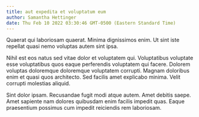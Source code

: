 ```yaml
---
title: aut expedita et voluptatum eum
author: Samantha Hettinger
date: Thu Feb 10 2022 03:30:46 GMT-0500 (Eastern Standard Time)
---
```

Quaerat qui laboriosam quaerat. Minima dignissimos enim. Ut sint iste repellat quasi nemo voluptas autem sint ipsa.

 Nihil est eos natus sed vitae dolor et voluptatem qui. Voluptatibus voluptate esse voluptatibus quos eaque perferendis voluptatem qui facere. Dolorem voluptas doloremque doloremque voluptatem corrupti. Magnam doloribus enim et quasi quos architecto. Sed facilis amet explicabo minima. Velit corrupti molestias aliquid.

 Sint dolor ipsam. Recusandae fugit modi atque autem. Amet debitis saepe. Amet sapiente nam dolores quibusdam enim facilis impedit quas. Eaque praesentium possimus cum impedit reiciendis rem laboriosam.